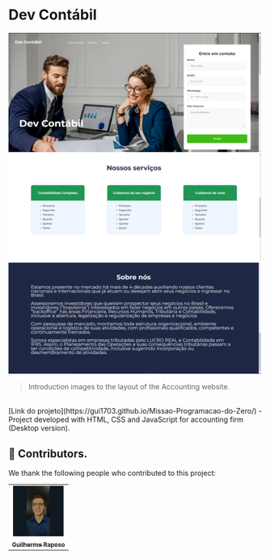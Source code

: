 # Dev Contábil


<img src="./assets/Print-1.png" alt="Photo Dev Contabil" width="500px">
<img src="./assets/Print-2.png" alt="Photo Dev Contabil" width="500px">
<img src="./assets/Print-3.png" alt="Photo Dev Contabil" width="500px">

> Introduction images to the layout of the Accounting website.


<br>
[Link do projeto](https://gui1703.github.io/Missao-Programacao-do-Zero/) - Project developed with HTML, CSS and JavaScript for accounting firm (Desktop version).

## 🤝 Contributors.

We thank the following people who contributed to this project:

<table>
  <tr>
    <td align="center">
      <a href="#">
        <img src="./assets/photo-profile.jpeg" width="100px;" alt="Guilherme Raposo's photo on GitHub"/><br>
        <sub>
          <b>Guilherme Raposo</b>
        </sub>
      </a>
    </td>
  </tr>
</table>
